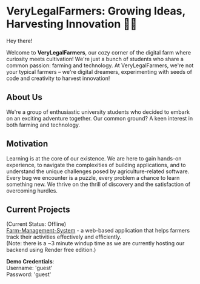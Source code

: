 # VeryLegalFarmers: Growing Ideas, Harvesting Innovation 🌱🚜

Hey there!

Welcome to **VeryLegalFarmers**, our cozy corner of the digital farm where curiosity meets cultivation! We're just a bunch of students who share a common passion: farming and technology. At VeryLegalFarmers, we're not your typical farmers – we're digital dreamers, experimenting with seeds of code and creativity to harvest innovation!

## About Us

We're a group of enthusiastic university students who decided to embark on an exciting adventure together. Our common ground? A keen interest in both farming and technology.

## Motivation

Learning is at the core of our existence. We are here to gain hands-on experience, to navigate the complexities of building applications, and to understand the unique challenges posed by agriculture-related software. Every bug we encounter is a puzzle, every problem a chance to learn something new. We thrive on the thrill of discovery and the satisfaction of overcoming hurdles.

## Current Projects

(Current Status: Offline)
<br>
[Farm-Management-System](https://farm-management-system-qj5ggfo78-verylegalfarmers.vercel.app/) - a web-based application that helps farmers track their activities effectively and efficiently.
<br>
(Note: there is a ~3 minute windup time as we are currently hosting our backend using Render free edition.)

**Demo Credentials**: 
<br>
Username: 'guest' 
<br>
Password: 'guest'
